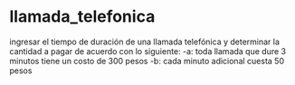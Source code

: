 # llamada_telefonica
ingresar el tiempo de duración de una llamada telefónica y determinar la cantidad a pagar de acuerdo con lo siguiente: -a: toda llamada que dure 3 minutos tiene un costo de 300 pesos  -b: cada minuto adicional cuesta 50 pesos
